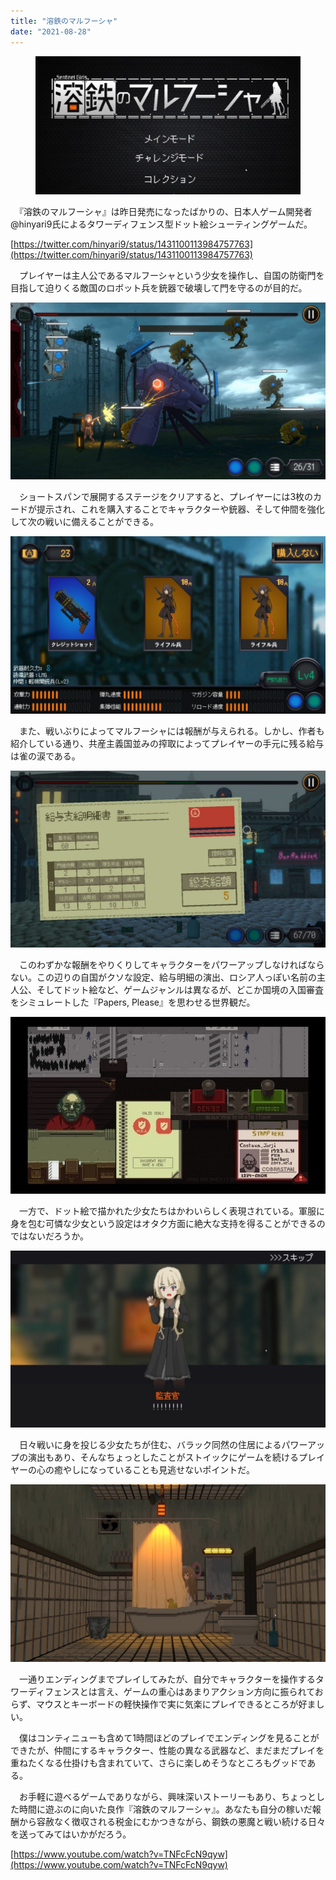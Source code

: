 ```yaml
---
title: "溶鉄のマルフーシャ"
date: "2021-08-28"
---
```


<figure>

![](assets/na66b0ac43c81_262873e407071635001437da123969e6.jpg)

</figure>

　『溶鉄のマルフーシャ』は昨日発売になったばかりの、日本人ゲーム開発者@hinyari9氏によるタワーディフェンス型ドット絵シューティングゲームだ。

[https://twitter.com/hinyari9/status/1431100113984757763](https://twitter.com/hinyari9/status/1431100113984757763)

　プレイヤーは主人公であるマルフーシャという少女を操作し、自国の防衛門を目指して迫りくる敵国のロボット兵を銃器で破壊して門を守るのが目的だ。

![画像1](assets/na66b0ac43c81_picture_pc_466bf34155f6808d7d0ed1398685007e.jpg)

　ショートスパンで展開するステージをクリアすると、プレイヤーには3枚のカードが提示され、これを購入することでキャラクターや銃器、そして仲間を強化して次の戦いに備えることができる。

![画像2](assets/na66b0ac43c81_picture_pc_1e9b0f4de5beac661d96ffda1a5a9748.jpg)

　また、戦いぶりによってマルフーシャには報酬が与えられる。しかし、作者も紹介している通り、共産主義国並みの搾取によってプレイヤーの手元に残る給与は雀の涙である。

![画像3](assets/na66b0ac43c81_picture_pc_8ea2a272e0545d08e0773698c44016f3.jpg)

　このわずかな報酬をやりくりしてキャラクターをパワーアップしなければならない。この辺りの自国がクソな設定、給与明細の演出、ロシア人っぽい名前の主人公、そしてドット絵など、ゲームジャンルは異なるが、どこか国境の入国審査をシミュレートした『Papers, Please』を思わせる世界観だ。

![画像6](assets/na66b0ac43c81_picture_pc_bb8475eed6f679ddb3b87f03f0048660.jpg)

　一方で、ドット絵で描かれた少女たちはかわいらしく表現されている。軍服に身を包む可憐な少女という設定はオタク方面に絶大な支持を得ることができるのではないだろうか。

![画像4](assets/na66b0ac43c81_picture_pc_e0782725a6df346e78684fa080f1cb84.jpg)

　日々戦いに身を投じる少女たちが住む、バラック同然の住居によるパワーアップの演出もあり、そんなちょっとしたことがストイックにゲームを続けるプレイヤーの心の癒やしになっていることも見逃せないポイントだ。

![画像5](assets/na66b0ac43c81_picture_pc_890dc4026d83acc45c11c2a40b596aac.jpg)

　一通りエンディングまでプレイしてみたが、自分でキャラクターを操作するタワーディフェンスとは言え、ゲームの重心はあまりアクション方向に振られておらず、マウスとキーボードの軽快操作で実に気楽にプレイできるところが好ましい。

　僕はコンティニューも含めて1時間ほどのプレイでエンディングを見ることができたが、仲間にするキャラクター、性能の異なる武器など、まだまだプレイを重ねたくなる仕掛けも含まれていて、さらに楽しめそうなところもグッドである。

　お手軽に遊べるゲームでありながら、興味深いストーリーもあり、ちょっとした時間に遊ぶのに向いた良作『溶鉄のマルフーシャ』。あなたも自分の稼いだ報酬から容赦なく徴収される税金にむかつきながら、鋼鉄の悪魔と戦い続ける日々を送ってみてはいかがだろう。

[https://www.youtube.com/watch?v=TNFcFcN9qyw](https://www.youtube.com/watch?v=TNFcFcN9qyw)
